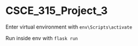 # CSCE_315_Project_3

Enter virtual environment with `env\Scripts\activate`

Run inside env with `flask run`

